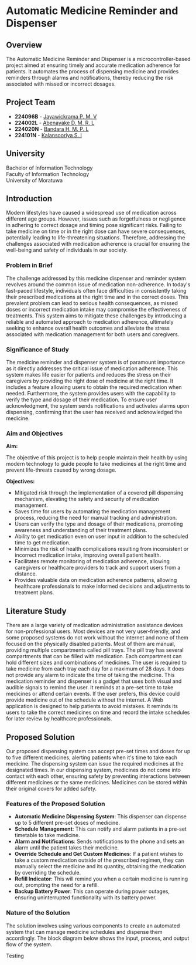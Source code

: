 # Automatic Medicine Reminder and Dispenser

## Overview

The Automatic Medicine Reminder and Dispenser is a microcontroller-based project aimed at ensuring timely and accurate medication adherence for patients. It automates the process of dispensing medicine and provides reminders through alarms and notifications, thereby reducing the risk associated with missed or incorrect dosages.

## Project Team

- **224096B** - [Jayawickrama P. M. V](https://github.com/vishwajayawickrama)
- **224002L** - [Abenayake D. M. R. L](https://github.com/rlaka)
- **224020N** - [Bandara H. M. P. L](https://github.com/Pasindulb)
- **224101N** - [Kalansooriya S. I](https://github.com/SachiniImalsha22)

## University

Bachelor of Information Technology  
Faculty of Information Technology  
University of Moratuwa

## Introduction

Modern lifestyles have caused a widespread use of medication across different age groups. However, issues such as forgetfulness or negligence in adhering to correct dosage and timing pose significant risks. Failing to take medicine on time or in the right dose can have severe consequences, potentially leading to life-threatening situations. Therefore, addressing the challenges associated with medication adherence is crucial for ensuring the well-being and safety of individuals in our society.

### Problem in Brief

The challenge addressed by this medicine dispenser and reminder system revolves around the common issue of medication non-adherence. In today's fast-paced lifestyle, individuals often face difficulties in consistently taking their prescribed medications at the right time and in the correct doses. This prevalent problem can lead to serious health consequences, as missed doses or incorrect medication intake may compromise the effectiveness of treatments. This system aims to mitigate these challenges by introducing a reliable and automated approach to medication adherence, ultimately seeking to enhance overall health outcomes and alleviate the stress associated with medication management for both users and caregivers.

### Significance of Study

The medicine reminder and dispenser system is of paramount importance as it directly addresses the critical issue of medication adherence. This system makes life easier for patients and reduces the stress on their caregivers by providing the right dose of medicine at the right time. It includes a feature allowing users to obtain the required medication when needed. Furthermore, the system provides users with the capability to verify the type and dosage of their medication. To ensure user acknowledgment, the system sends notifications and activates alarms upon dispensing, confirming that the user has received and acknowledged the medicine.

### Aim and Objectives

**Aim:**

The objective of this project is to help people maintain their health by using modern technology to guide people to take medicines at the right time and prevent life-threats caused by wrong dosage.

**Objectives:**

- Mitigated risk through the implementation of a covered pill dispensing mechanism, elevating the safety and security of medication management.
- Saves time for users by automating the medication management process, reducing the need for manual tracking and administration.
- Users can verify the type and dosage of their medications, promoting awareness and understanding of their treatment plans.
- Ability to get medication even on user input in addition to the scheduled time to get medication.
- Minimizes the risk of health complications resulting from inconsistent or incorrect medication intake, improving overall patient health.
- Facilitates remote monitoring of medication adherence, allowing caregivers or healthcare providers to track and support users from a distance.
- Provides valuable data on medication adherence patterns, allowing healthcare professionals to make informed decisions and adjustments to treatment plans.

## Literature Study

There are a large variety of medication administration assistance devices for non-professional users. Most devices are not very user-friendly, and some proposed systems do not work without the internet and none of them focused on the physically disabled patients. Most of them are manual, providing multiple compartments called pill trays. The pill tray has several compartments that can be filled with medication. Each compartment can hold different sizes and combinations of medicines. The user is required to take medicine from each tray each day for a maximum of 28 days. It does not provide any alarm to indicate the time of taking the medicine. This medication reminder and dispenser is a gadget that uses both visual and audible signals to remind the user. It reminds at a pre-set time to take medicines or attend certain events. If the user prefers, this device could provide medicine out of the schedule without the internet. A Web application is designed to help patients to avoid mistakes. It reminds its users to take the correct medicines on time and record the intake schedules for later review by healthcare professionals.

## Proposed Solution

Our proposed dispensing system can accept pre-set times and doses for up to five different medicines, alerting patients when it's time to take each medicine. The dispensing system can issue the required medicines at the designated times. In our dispensing system, medicines do not come into contact with each other, ensuring safety by preventing interactions between different medicines or the same medicines. Medicines can be stored within their original covers for added safety.

### Features of the Proposed Solution

- **Automatic Medicine Dispensing System**: This dispenser can dispense up to 5 different pre-set doses of medicine.
- **Schedule Management**: This can notify and alarm patients in a pre-set timetable to take medicine.
- **Alarm and Notifications**: Sends notifications to the phone and sets an alarm until the patient takes their medicine.
- **Override Schedule and Get Custom Medicines**: If a patient wishes to take a custom medication outside of the prescribed regimen, they can manually select the medicine and its quantity, obtaining the medication by overriding the schedule.
- **Refill Indicator**: This will remind you when a certain medicine is running out, prompting the need for a refill.
- **Backup Battery Power**: This can operate during power outages, ensuring uninterrupted functionality with its battery power.

### Nature of the Solution

The solution involves using various components to create an automated system that can manage medicine schedules and dispense them accordingly. The block diagram below shows the input, process, and output flow of the system.

<!-- ![Block Diagram](path/to/block-diagram.png)

### Solution Design

The component view and graphical representation of the solution are depicted below.

![Component View](path/to/component-view.png)
![Graphical Representation](path/to/graphical-representation.png) -->

Testing
